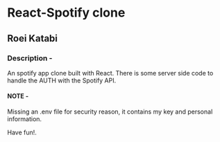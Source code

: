 # React-Spotify clone

## Roei Katabi

### Description - 
An spotify app clone built with React.
There is some server side code to handle the AUTH with the Spotify API.

#### NOTE -
Missing an .env file for security reason, it contains my key and personal information.

Have fun!.
